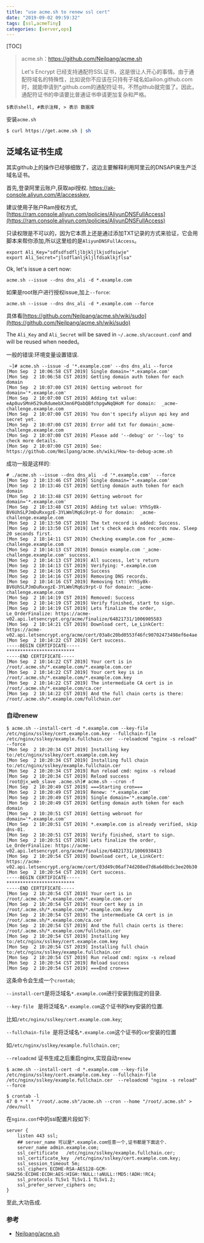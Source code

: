 ```yaml
---
title: "use acme.sh to renew ssl cert"
date: "2019-09-02 09:59:32"
tags: [ssl,acmeTiny]
categories: [server,ops]
---
```


[TOC]

>  acme.sh：https://github.com/Neilpang/acme.sh
>
> Let's Encrypt 已经支持通配符SSL证书，这是很让人开心的事情。由于通配符域名的特殊性，比如说你不应该在只持有子域名如ailion.github.com时，就能申请到*.github.com的通配符证书，不然github就完蛋了。因此，通配符证书的申请要比普通证书申请更加复杂和严格。

`$表示shell, #表示注释, > 表示 数据库`

安装`acme.sh`

```bash
$ curl https://get.acme.sh | sh
```

## 泛域名证书生成

其实github上的操作已经够细致了，这边主要解释利用阿里云的DNSAPI来生产泛域名证书。

首先,登录阿里云账户,获取api授权. https://ak-console.aliyun.com/#/accesskey, 

建议使用子账户Ram授权方式,[https://ram.console.aliyun.com/policies/AliyunDNSFullAccess](https://ram.console.aliyun.com/policies/AliyunDNSFullAccess)

只读权限是不可以的，因为它本质上还是通过添加TXT记录的方式来验证，它会用脚本来帮你添加,所以这里给的是`AliyunDNSFullAccess`。

```
export Ali_Key="sdfsdfsdfljlbjkljlkjsdfoiwje"
export Ali_Secret="jlsdflanljkljlfdsaklkjflsa"
```

Ok, let's issue a cert now:

```
acme.sh --issue --dns dns_ali -d *.example.com
```

如果是root账户进行授权issue,加上`--force`:

```
acme.sh --issue --dns dns_ali -d *.example.com --force
```

具体看[https://github.com/Neilpang/acme.sh/wiki/sudo](https://github.com/Neilpang/acme.sh/wiki/sudo)

The `Ali_Key` and `Ali_Secret` will be saved in `~/.acme.sh/account.conf` and will be reused when needed。

一般的错误:环境变量设置错误.

```
 ~]# acme.sh --issue -d '*.example.com' --dns dns_ali --force
[Mon Sep  2 10:06:58 CST 2019] Single domain='*.example.com'
[Mon Sep  2 10:06:58 CST 2019] Getting domain auth token for each domain
[Mon Sep  2 10:07:00 CST 2019] Getting webroot for domain='*.example.com'
[Mon Sep  2 10:07:00 CST 2019] Adding txt value: eAp0uvSMnH529uRdumebXJmn6PQabQBfchpgwNqQHoM for domain:  _acme-challenge.example.com
[Mon Sep  2 10:07:00 CST 2019] You don't specify aliyun api key and secret yet.
[Mon Sep  2 10:07:00 CST 2019] Error add txt for domain:_acme-challenge.example.com
[Mon Sep  2 10:07:00 CST 2019] Please add '--debug' or '--log' to check more details.
[Mon Sep  2 10:07:00 CST 2019] See: https://github.com/Neilpang/acme.sh/wiki/How-to-debug-acme.sh
```

成功一般是这样的:

```
# ./acme.sh --issue --dns dns_ali  -d '*.example.com'  --force
[Mon Sep  2 10:13:46 CST 2019] Single domain='*.example.com'
[Mon Sep  2 10:13:46 CST 2019] Getting domain auth token for each domain
[Mon Sep  2 10:13:48 CST 2019] Getting webroot for domain='*.example.com'
[Mon Sep  2 10:13:48 CST 2019] Adding txt value: VYhSy8k-BV6UhSLPJmDuRxxgzE-3YLWmlMq6i9rpt-U for domain:  _acme-challenge.example.com
[Mon Sep  2 10:13:50 CST 2019] The txt record is added: Success.
[Mon Sep  2 10:13:50 CST 2019] Let's check each dns records now. Sleep 20 seconds first.
[Mon Sep  2 10:14:11 CST 2019] Checking example.com for _acme-challenge.example.com
[Mon Sep  2 10:14:13 CST 2019] Domain example.com '_acme-challenge.example.com' success.
[Mon Sep  2 10:14:13 CST 2019] All success, let's return
[Mon Sep  2 10:14:13 CST 2019] Verifying: *.example.com
[Mon Sep  2 10:14:16 CST 2019] Success
[Mon Sep  2 10:14:16 CST 2019] Removing DNS records.
[Mon Sep  2 10:14:16 CST 2019] Removing txt: VYhSy8k-BV6UhSLPJmDuRxxgzE-3YLWmlMq6i9rpt-U for domain: _acme-challenge.example.com
[Mon Sep  2 10:14:19 CST 2019] Removed: Success
[Mon Sep  2 10:14:19 CST 2019] Verify finished, start to sign.
[Mon Sep  2 10:14:19 CST 2019] Lets finalize the order, Le_OrderFinalize: https://acme-v02.api.letsencrypt.org/acme/finalize/64821731/1006905583
[Mon Sep  2 10:14:21 CST 2019] Download cert, Le_LinkCert: https://acme-v02.api.letsencrypt.org/acme/cert/03a8c20bd0553f46fc90702473498ef6e4ae
[Mon Sep  2 10:14:22 CST 2019] Cert success.
-----BEGIN CERTIFICATE-----
*************************
-----END CERTIFICATE-----
[Mon Sep  2 10:14:22 CST 2019] Your cert is in  /root/.acme.sh/*.example.com/*.example.com.cer 
[Mon Sep  2 10:14:22 CST 2019] Your cert key is in  /root/.acme.sh/*.example.com/*.example.com.key 
[Mon Sep  2 10:14:22 CST 2019] The intermediate CA cert is in  /root/.acme.sh/*.example.com/ca.cer 
[Mon Sep  2 10:14:22 CST 2019] And the full chain certs is there:  /root/.acme.sh/*.example.com/fullchain.cer
```

### 自动renew

```
$ acme.sh --install-cert -d *.example.com --key-file  /etc/nginx/sslkey/cert.example.com.key --fullchain-file /etc/nginx/sslkey/example.fullchain.cer  --reloadcmd "nginx -s reload" --force
[Mon Sep  2 10:20:34 CST 2019] Installing key to:/etc/nginx/sslkey/cert.example.com.key
[Mon Sep  2 10:20:34 CST 2019] Installing full chain to:/etc/nginx/sslkey/example.fullchain.cer
[Mon Sep  2 10:20:34 CST 2019] Run reload cmd: nginx -s reload
[Mon Sep  2 10:20:34 CST 2019] Reload success
[root@jx_web_slave .acme.sh]# acme.sh --cron -f
[Mon Sep  2 10:20:49 CST 2019] ===Starting cron===
[Mon Sep  2 10:20:49 CST 2019] Renew: '*.example.com'
[Mon Sep  2 10:20:49 CST 2019] Single domain='*.example.com'
[Mon Sep  2 10:20:49 CST 2019] Getting domain auth token for each domain
[Mon Sep  2 10:20:51 CST 2019] Getting webroot for domain='*.example.com'
[Mon Sep  2 10:20:51 CST 2019] *.example.com is already verified, skip dns-01.
[Mon Sep  2 10:20:51 CST 2019] Verify finished, start to sign.
[Mon Sep  2 10:20:51 CST 2019] Lets finalize the order, Le_OrderFinalize: https://acme-v02.api.letsencrypt.org/acme/finalize/64821731/1006938413
[Mon Sep  2 10:20:54 CST 2019] Download cert, Le_LinkCert: https://acme-v02.api.letsencrypt.org/acme/cert/03d49c06af74d208ed7d6a6d8bdc3ee20b30
[Mon Sep  2 10:20:54 CST 2019] Cert success.
-----BEGIN CERTIFICATE-----
*************************
-----END CERTIFICATE-----
[Mon Sep  2 10:20:54 CST 2019] Your cert is in  /root/.acme.sh/*.example.com/*.example.com.cer 
[Mon Sep  2 10:20:54 CST 2019] Your cert key is in  /root/.acme.sh/*.example.com/*.example.com.key 
[Mon Sep  2 10:20:54 CST 2019] The intermediate CA cert is in  /root/.acme.sh/*.example.com/ca.cer 
[Mon Sep  2 10:20:54 CST 2019] And the full chain certs is there:  /root/.acme.sh/*.example.com/fullchain.cer 
[Mon Sep  2 10:20:54 CST 2019] Installing key to:/etc/nginx/sslkey/cert.example.com.key
[Mon Sep  2 10:20:54 CST 2019] Installing full chain to:/etc/nginx/sslkey/example.fullchain.cer
[Mon Sep  2 10:20:54 CST 2019] Run reload cmd: nginx -s reload
[Mon Sep  2 10:20:54 CST 2019] Reload success
[Mon Sep  2 10:20:54 CST 2019] ===End cron===
```

这条命令会生成一个`crontab`;

`--install-cert`是将泛域名`*.example.com`进行安装到指定的目录.

`--key-file ` 是将泛域名`*.example.com`这个证书的key安装的位置.

比如`/etc/nginx/sslkey/cert.example.com.key`;

`--fullchain-file `是将泛域名`*.example.com`这个证书的`cer`安装的位置

如`/etc/nginx/sslkey/example.fullchain.cer`;

`--reloadcmd` 证书生成之后重启nginx,实现自动`renew`

```
$ acme.sh --install-cert -d *.example.com --key-file  /etc/nginx/sslkey/cert.example.com.key --fullchain-file /etc/nginx/sslkey/example.fullchain.cer  --reloadcmd "nginx -s reload" --force

$ crontab -l
47 0 * * * "/root/.acme.sh"/acme.sh --cron --home "/root/.acme.sh" > /dev/null
```

在`nginx.conf`中的ssl配置片段如下:

```
server {
	listen 443 ssl;
	## server_name 可以是*.example.com任意一个,证书都是下面这个.
	server_name admin.example.com;
	ssl_certificate   /etc/nginx/sslkey/example.fullchain.cer;
	ssl_certificate_key  /etc/nginx/sslkey/cert.example.com.key;
	ssl_session_timeout 5m;
	ssl_ciphers ECDHE-RSA-AES128-GCM-SHA256:ECDHE:ECDH:AES:HIGH:!NULL:!aNULL:!MD5:!ADH:!RC4;
	ssl_protocols TLSv1 TLSv1.1 TLSv1.2;
	ssl_prefer_server_ciphers on;
}
```

至此,大功告成.

### 参考

- [Neilpang/acne.sh](https://github.com/Neilpang/acme.sh)

